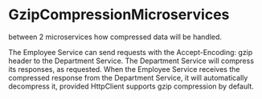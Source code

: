 # GzipCompressionMicroservices
between 2 microservices how compressed data will be handled.


The Employee Service can send requests with the Accept-Encoding: gzip header to the Department Service.
The Department Service will compress its responses, as requested.
When the Employee Service receives the compressed response from the Department Service, it will automatically decompress it, provided HttpClient supports gzip compression by default.
